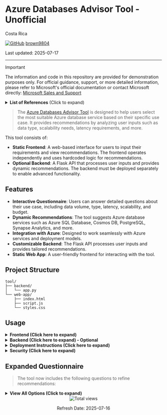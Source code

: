 # Azure Databases Advisor Tool - Unofficial

Costa Rica

[![GitHub](https://img.shields.io/badge/--181717?logo=github&logoColor=ffffff)](https://github.com/)
[brown9804](https://github.com/brown9804)

Last updated: 2025-07-17

----------

> [!IMPORTANT]
> The information and code in this repository are provided for demonstration purposes only. For official guidance, support, or more detailed information, please refer to Microsoft's official documentation or contact Microsoft directly: [Microsoft Sales and Support](https://support.microsoft.com/contactus?ContactUsExperienceEntryPointAssetId=S.HP.SMC-HOME)

<details>
<summary><b>List of References</b> (Click to expand)</summary>

- [Azure Storage Scalability Targets](https://learn.microsoft.com/en-us/azure/architecture/best-practices/data-partitioning#scalability-targets)
- [Types of Data in Azure](https://learn.microsoft.com/en-us/azure/architecture/guide/technology-choices/data-store-overview)
- [Global Distribution with Azure Cosmos DB](https://learn.microsoft.com/en-us/azure/cosmos-db/distribute-data-globally)
- [Consistency Levels in Azure Cosmos DB](https://learn.microsoft.com/en-us/azure/cosmos-db/consistency-levels)
- [Introduction to Azure Data Factory](https://learn.microsoft.com/en-us/azure/data-factory/introduction)
- [Security overview for Azure SQL Database and Azure SQL Managed Instance](https://learn.microsoft.com/en-us/azure/azure-sql/database/security-overview)
- [Azure Pricing Calculator](https://azure.microsoft.com/en-us/pricing/calculator/)
- [Azure Backup and Disaster Recovery](https://learn.microsoft.com/en-us/azure/backup/backup-overview)
- [Query Performance Insight](https://learn.microsoft.com/en-us/azure/azure-sql/database/query-performance-insight-use)

</details>

> The [Azure Databases Advisor Tool](https://microsoftcloudessentials-learninghub.github.io/Azure-Databases-Purview-Advisor/) is designed to help users select the most suitable Azure database service based on their specific use case. It provides recommendations by analyzing user inputs such as data type, scalability needs, latency requirements, and more.

This tool consists of:

- **Static Frontend**: A web-based interface for users to input their requirements and view recommendations. The frontend operates independently and uses hardcoded logic for recommendations.
- **Optional Backend**: A Flask API that processes user inputs and provides dynamic recommendations. The backend must be deployed separately to enable advanced functionality.

## Features

- **Interactive Questionnaire**: Users can answer detailed questions about their use case, including data volume, type, latency, scalability, and budget.
- **Dynamic Recommendations**: The tool suggests Azure database services such as Azure SQL Database, Cosmos DB, PostgreSQL, Synapse Analytics, and more.
- **Integration with Azure**: Designed to work seamlessly with Azure services and deployment models.
- **Customizable Backend**: The Flask API processes user inputs and provides tailored recommendations.
- **Static Web App**: A user-friendly frontend for interacting with the tool.

## Project Structure

```
tool/
├── backend/
│   └── app.py
└── web-app/
    ├── index.html
    ├── script.js
    └── styles.css
```

## Usage

<details>
<summary><strong>Frontend (Click here to expand)</strong></summary>

> The static web app is deployed via Azure Static Web Apps or GitHub Pages. It provides an interactive form for users to input their requirements. By default, the frontend operates independently and uses hardcoded logic for recommendations.

</details>

<details>
<summary><strong>Backend (Click here to expand) - Optional </strong></summary>

> The backend (Flask API) processes user inputs and generates recommendations dynamically. To enable backend functionality:

1. Deploy the Flask API (`app.py`) to Azure App Service or Azure Functions.
2. Update the backend URL in `script.js` to point to the deployed API.

</details>

<details>
<summary><strong>Deployment Instructions (Click here to expand)</strong></summary>

> **Backend Deployment**:

1. Use Azure App Service or Azure Functions to deploy the Flask API (`app.py`).
2. Ensure the API endpoint is accessible to the frontend.
3. Use Azure Monitor for logging and diagnostics.

> **Frontend Deployment**:

1. Deploy the static web app (`index.html`, `script.js`, `styles.css`) to Azure Static Web Apps.
2. Update the backend URL in `script.js` to point to the deployed API (if using the backend).

</details>

<details>
<summary><strong>Security (Click here to expand)</strong></summary>

- Secure API endpoints with Azure Active Directory (AAD) authentication.
- Use HTTPS for all communications.

</details>

## Expanded Questionnaire

> The tool now includes the following questions to refine recommendations:

<details>
  <summary><strong>View All Options (Click to expand)</strong></summary>
  <table>
    <thead>
      <tr>
        <th>Question</th>
        <th>Options</th>
      </tr>
    </thead>
    <tbody>
      <tr><td>Data Volume</td><td>&lt;10GB, 10GB-1TB, &gt;1TB</td></tr>
      <tr><td>Data Type</td><td>Structured, Semi-structured, Unstructured</td></tr>
      <tr><td>Latency Requirements</td><td>&lt;10ms, 10-100ms, &gt;100ms</td></tr>
      <tr><td>Scalability Needs</td><td>Global, Local</td></tr>
      <tr><td>Consistency Model</td><td>Strong, Eventual</td></tr>
      <tr><td>Integration Needs</td><td>Yes, No</td></tr>
      <tr><td>Security Requirements</td><td>Encryption, RBAC, Compliance</td></tr>
      <tr><td>Budget Constraints</td><td>&lt;100 USD, 100-500 USD, &gt;500 USD</td></tr>
      <tr><td>Use Case</td><td>OLTP, OLAP, AI/ML</td></tr>
      <tr><td>Backup & Recovery</td><td>Yes, No</td></tr>
      <tr><td>Query Complexity</td><td>Simple, Moderate, Complex</td></tr>
      <tr><td>Data Retention</td><td>Short-term, Medium-term, Long-term</td></tr>
    </tbody>
  </table>
</details>

<!-- START BADGE -->
<div align="center">
  <img src="https://img.shields.io/badge/Total%20views-31-limegreen" alt="Total views">
  <p>Refresh Date: 2025-07-16</p>
</div>
<!-- END BADGE -->
